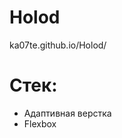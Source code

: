 # Holod

<a>ka07te.github.io/Holod/</a>

<h1>Стек:</h1>

<ul>
<li>Адаптивная верстка</li>
<li>Flexbox</li>
</ul>
